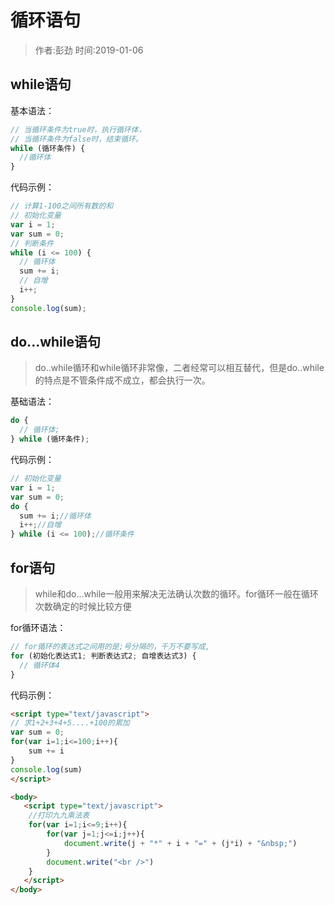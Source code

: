 # 循环语句

> 作者:彭劲  时间:2019-01-06

## while语句

基本语法：

```javascript
// 当循环条件为true时，执行循环体，
// 当循环条件为false时，结束循环。
while (循环条件) {
  //循环体
}
```

代码示例：

```javascript
// 计算1-100之间所有数的和
// 初始化变量
var i = 1;
var sum = 0;
// 判断条件
while (i <= 100) {
  // 循环体
  sum += i;
  // 自增
  i++;
}
console.log(sum);
```

## do...while语句

> do..while循环和while循环非常像，二者经常可以相互替代，但是do..while的特点是不管条件成不成立，都会执行一次。

基础语法：

```javascript
do {
  // 循环体;
} while (循环条件);
```

代码示例：

```javascript
// 初始化变量
var i = 1;
var sum = 0;
do {
  sum += i;//循环体
  i++;//自增
} while (i <= 100);//循环条件
```


## for语句

>  while和do...while一般用来解决无法确认次数的循环。for循环一般在循环次数确定的时候比较方便

for循环语法：

```javascript
// for循环的表达式之间用的是;号分隔的，千万不要写成,
for (初始化表达式1; 判断表达式2; 自增表达式3) {
  // 循环体4
}
```

代码示例：

```html
<script type="text/javascript">
// 求1+2+3+4+5....+100的累加
var sum = 0;
for(var i=1;i<=100;i++){
	sum += i
}
console.log(sum)
</script>

<body>
   <script type="text/javascript">
	//打印九九乘法表
	for(var i=1;i<=9;i++){
		for(var j=1;j<=i;j++){
			document.write(j + "*" + i + "=" + (j*i) + "&nbsp;")
		}
		document.write("<br />")
	}
   </script> 
</body>
```
